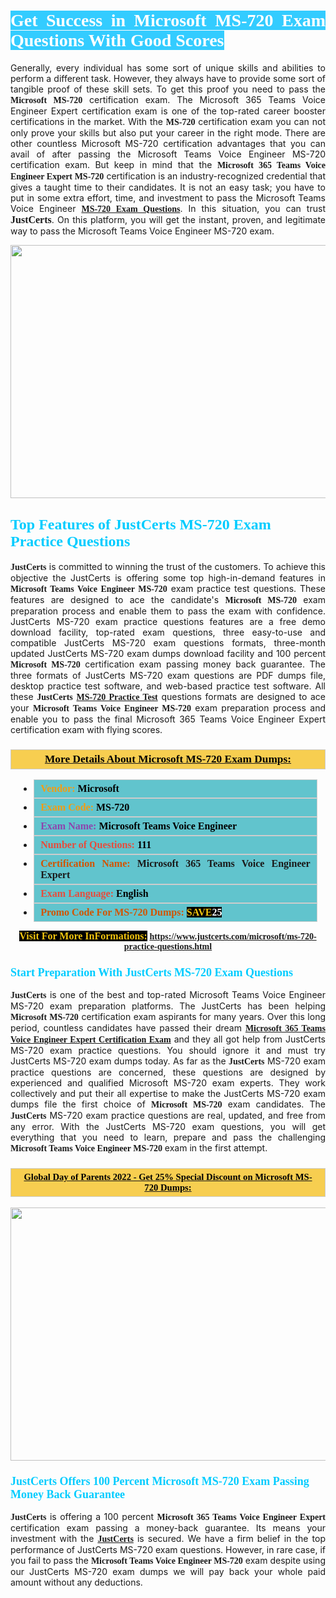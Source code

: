 <h1 style="text-align: justify;"><span style="color:#ffffff;"><span style="font-family:Georgia,serif;"><strong><span style="background-color:#33ccff;">Get Success in Microsoft MS-720 Exam Questions With Good Scores</span></strong></span></span></h1>

<p style="text-align: justify;">Generally, every individual has some sort of unique skills and abilities to perform a different task. However, they always have to provide some sort of tangible proof of these skill sets. To get this proof you need to pass the <span style="font-family:Georgia,serif;"><strong>Microsoft MS-720</strong></span> certification exam. The Microsoft 365 Teams Voice Engineer Expert certification exam is one of the top-rated career booster certifications in the market. With the <span style="font-family:Georgia,serif;"><strong> MS-720</strong></span> certification exam you can not only prove your skills but also put your career in the right mode. There are other countless Microsoft MS-720 certification advantages that you can avail of after passing the Microsoft Teams Voice Engineer MS-720 certification exam. But keep in mind that the <span style="font-family:Georgia,serif;"><strong>Microsoft 365 Teams Voice Engineer Expert MS-720</strong></span> certification is an industry-recognized credential that gives a taught time to their candidates. It is not an easy task; you have to put in some extra effort, time, and investment to pass the Microsoft Teams Voice Engineer <a href="https://www.justcerts.com/microsoft/ms-720-practice-questions.html"><span style="font-family:Georgia,serif;"><strong>MS-720 Exam Questions</strong></span></a>. In this situation, you can trust <span style="font-size:16px;"><span style="font-family:Georgia,serif;"><strong>JustCerts</strong></span></span>. On this platform, you will get the instant, proven, and legitimate way to pass the Microsoft Teams Voice Engineer MS-720 exam.</p>

<p style="text-align: center;"><a href="https://www.justcerts.com/microsoft/ms-720-practice-questions.html"><img alt="" src="https://i.imgur.com/3zmepCe.jpg" style="width: 720px; height: 405px;" /></a></p>

<h2 style="margin-right:0in; margin-left:0in"><span style="color:#00ccff;"><span style="font-family:Georgia,serif;"><strong><span style="font-size:18pt">Top Features of JustCerts MS-720 Exam Practice Questions</span></strong></span></span></h2>

<p style="text-align: justify;"><span style="font-size:14px;"><span style="font-family:Georgia,serif;"><strong>JustCerts</strong></span></span> is committed to winning the trust of the customers. To achieve this objective the JustCerts is offering some top high-in-demand features in <span style="font-family:Georgia,serif;"><strong>Microsoft Teams Voice Engineer MS-720</strong></span> exam practice test questions. These features are designed to ace the candidate's <strong><span style="font-family:Georgia,serif;">Microsoft MS-720</span></strong> exam preparation process and enable them to pass the exam with confidence. JustCerts MS-720 exam practice questions features are a free demo download facility, top-rated exam questions, three easy-to-use and compatible JustCerts MS-720 exam questions formats, three-month updated JustCerts MS-720 exam dumps download facility and 100 percent <span style="font-family:Georgia,serif;"><strong>Microsoft MS-720</strong></span> certification exam passing money back guarantee. The three formats of JustCerts MS-720 exam questions are PDF dumps file, desktop practice test software, and web-based practice test software. All these <span style="font-family:Georgia,serif;"><strong>JustCerts</strong></span> <span style="font-family:Georgia,serif;"><a href="https://www.justcerts.com/microsoft/ms-720-practice-questions.html"><strong>MS-720 Practice Test</strong></a></span> questions formats are designed to ace your <span style="font-family:Georgia,serif;"><strong>Microsoft Teams Voice Engineer MS-720</strong></span> exam preparation process and enable you to pass the final Microsoft 365 Teams Voice Engineer Expert certification exam with flying scores.</p>

<h3 style="background: #f7ce50; border: 1px solid rgb(204, 204, 204); padding: 5px 10px; text-align: center;"><span style="font-family:Georgia,serif;"><u><u><span style="color:#000000;"><span style="font-size:11pt"><span style="line-height:normal"><b><span style="font-size:13.0pt"><span cambria="">More Details About Microsoft MS-720 Exam Dumps:</span></span></b></span></span></span></u></u></span></h3>

<ul>
	<li style="margin:0cm 10pt">
	<div style="background:#61c4cd; border: 1px solid rgb(204, 204, 204); padding: 5px 10px; text-align: justify;"><span style="font-family:Georgia,serif;"><span style="font-size:11pt"><span style="line-height:normal"><b><span style="font-size:12.0pt"><span new="" roman="" times=""><span style="color:#f39c12;">Vendor:</span> <span style="color:#000000;">Microsoft</span></span></span></b></span></span></span></div>
	</li>
	<li style="margin:0cm 10pt">
	<div style="background: #61c4cd; border: 1px solid rgb(204, 204, 204); padding: 5px 10px; text-align: justify;"><span style="font-family:Georgia,serif;"><span style="font-size:11pt"><span style="line-height:normal"><b><span style="font-size:12.0pt"><span new="" roman="" times=""><span style="color:#f39c12;">Exam Code:</span> <span style="color:#000000;">MS-720</span></span></span></b></span></span></span></div>
	</li>
	<li style="margin:0cm 10pt">
	<div style="background: #61c4cd; border: 1px solid rgb(204, 204, 204); padding: 5px 10px; text-align: justify;"><span style="font-family:Georgia,serif;"><span style="font-size:11pt"><span style="line-height:normal"><b><span style="font-size:12.0pt"><span new="" roman="" times=""><span style="color:#8e44ad;">Exam Name:</span> <span style="color:#000000;">Microsoft Teams Voice Engineer</span></span></span></b></span></span></span></div>
	</li>
	<li style="margin:0cm 10pt">
	<div style="background: #61c4cd; border: 1px solid rgb(204, 204, 204); padding: 5px 10px;"><span style="font-family:Georgia,serif;"><span style="font-size:11pt"><span style="line-height:normal"><b><span style="font-size:12.0pt"><span new="" roman="" times=""><span style="color:#e74c3c;">Number of Questions:</span><span style="color:#000000;"><span style="color:#f1c40f;"> </span>111</span></span></span></b></span></span></span></div>
	</li>
	<li style="margin:0cm 10pt">
	<div style="background: #61c4cd; border: 1px solid rgb(204, 204, 204); padding: 5px 10px; text-align: justify;"><span style="font-family:Georgia,serif;"><span style="font-size:11pt"><span style="line-height:normal"><b><span style="font-size:12.0pt"><span new="" roman="" times=""><span style="color:#d35400;">Certification Name:</span> Microsoft 365 Teams Voice Engineer Expert</span></span></b></span></span></span></div>
	</li>
	<li style="margin:0cm 10pt">
	<div style="background: #61c4cd; border: 1px solid rgb(204, 204, 204); padding: 5px 10px; text-align: justify;"><span style="font-family:Georgia,serif;"><span style="font-size:11pt"><span style="line-height:normal"><b><span style="font-size:12.0pt"><span new="" roman="" times=""><span style="color:#e74c3c;">Exam Language:</span> <span style="color:#000000;">English</span></span></span></b></span></span></span></div>
	</li>
	<li style="margin:0cm 10pt">
	<div style="background: #61c4cd; border: 1px solid rgb(204, 204, 204); padding: 5px 10px;"><span style="font-family:Georgia,serif;"><span style="font-size:11pt"><span style="line-height:normal"><b><span style="font-size:12.0pt"><span new="" roman="" times=""><span style="color:#d35400;">Promo Code For MS-720 Dumps:</span><span style="color:#f1c40f;"> <span style="background-color:#000000;">SAVE</span></span><span style="color:#ffffff;"><span style="background-color:#000000;">25</span></span></span></span></b></span></span></span></div>
	</li>
</ul>

<p style="text-align: center;"><span style="font-family:Georgia,serif;"><strong><span style="font-size:16px;"><span style="color:#f1c40f;"><span style="background-color:#000000;">Visit For More InFormations:</span></span></span> <a href="https://www.justcerts.com/microsoft/ms-720-practice-questions.html">https://www.justcerts.com/microsoft/ms-720-practice-questions.html</a></strong></span></p>

<h3 style="margin-right:0in; margin-left:0in"><span style="color:#00ccff;"><span style="font-family:Georgia,serif;"><strong><span style="font-size:13.5pt">Start Preparation With JustCerts MS-720 Exam Questions</span></strong></span></span></h3>

<p style="text-align: justify;"><span style="font-family:Georgia,serif;"><strong>JustCerts</strong></span> is one of the best and top-rated Microsoft Teams Voice Engineer MS-720 exam preparation platforms. The JustCerts has been helping <span style="font-family:Georgia,serif;"><strong>Microsoft MS-720</strong></span> certification exam aspirants for many years. Over this long period, countless candidates have passed their dream <a href="https://www.justcerts.com/microsoft/microsoft-365-certification-exams.html"><span style="font-family:Georgia,serif;"><strong>Microsoft 365 Teams Voice Engineer Expert Certification Exam</strong></span></a> and they all got help from JustCerts MS-720 exam practice questions. You should ignore it and must try JustCerts MS-720 exam dumps today. As far as the <span style="font-family:Georgia,serif;"><strong>JustCerts</strong></span> MS-720 exam practice questions are concerned, these questions are designed by experienced and qualified Microsoft MS-720 exam experts. They work collectively and put their all expertise to make the JustCerts MS-720 exam dumps file the first choice of <strong><span style="font-family:Georgia,serif;">Microsoft MS-720</span></strong> exam candidates. The <span style="font-family:Georgia,serif;"><strong>JustCerts</strong></span> MS-720 exam practice questions are real, updated, and free from any error. With the JustCerts MS-720 exam questions, you will get everything that you need to learn, prepare and pass the challenging <span style="font-family:Georgia,serif;"><strong>Microsoft Teams Voice Engineer MS-720</strong></span> exam in the first attempt.</p>

<h3 style="background: rgb(247, 206, 80); border: 1px solid rgb(204, 204, 204); padding: 5px 10px; text-align: center;"><span style="font-family:Georgia,serif;"><u><span style="color:#000000;"><span style="font-size:11pt;"><span style="line-height:normal;"><b><span cambria="">Global Day of Parents 2022 - Get 25% Special Discount on Microsoft MS-720 Dumps:</span></b></span></span></span></u></span></h3>

<p style="text-align: center;"><a href="https://www.justcerts.com/microsoft/ms-720-practice-questions.html"><img alt="" src="https://i.imgur.com/fQyYzMS.jpg" style="width: 720px; height: 405px;" /></a></p>

<h3 style="margin-right:0in; margin-left:0in"><span style="color:#00ccff;"><span style="font-family:Georgia,serif;"><strong><span style="font-size:13.5pt">JustCerts Offers 100 Percent Microsoft MS-720 Exam Passing Money Back Guarantee</span></strong></span></span></h3>

<p style="text-align: justify;"><span style="font-family:Georgia,serif;"><strong>JustCerts</strong></span> is offering a 100 percent <span style="font-family:Georgia,serif;"><strong>Microsoft 365 Teams Voice Engineer Expert</strong></span> certification exam passing a money-back guarantee. Its means your investment with the <a href="https://www.justcerts.com/"><span style="font-size:14px;"><span style="font-family:Georgia,serif;"><strong>JustCerts</strong></span></span></a> is secured. We have a firm belief in the top performance of JustCerts MS-720 exam questions. However, in rare case, if you fail to pass the <span style="font-family:Georgia,serif;"><strong>Microsoft Teams Voice Engineer MS-720</strong></span> exam despite using our JustCerts MS-720 exam dumps we will pay back your whole paid amount without any deductions.</p>
